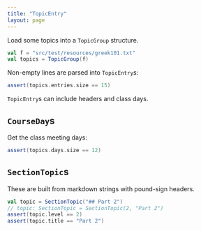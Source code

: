 ```yaml
---
title: "TopicEntry"
layout: page
---
```



Load some topics into a `TopicGroup` structure.

```scala
val f = "src/test/resources/greek101.txt"
val topics = TopicGroup(f)
```  

Non-empty lines are parsed into `TopicEntry`s:

```scala
assert(topics.entries.size == 15)
```

`TopicEntry`s can include headers and class days.  



## `CourseDay`s

Get the class meeting days:

```scala
assert(topics.days.size == 12)
```


## `SectionTopic`s

These are built from markdown strings with pound-sign headers.

```scala
val topic = SectionTopic("## Part 2")
// topic: SectionTopic = SectionTopic(2, "Part 2")
assert(topic.level == 2)
assert(topic.title == "Part 2")
```
